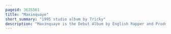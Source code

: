 ```yaml
---
pageid: 3635561
title: "Maxinquaye"
short_summary: "1995 studio album by Tricky"
description: "Maxinquaye is the Debut Album by English Rapper and Producer Tricky, released on 20 February 1995 by 4th & B'Way Records, a Subsidiary of Island Records. Tricky had grown frustrated with his limited Role in the musical Group massive Attack in the Years leading up to the Album and wanted to pursue an independent Project. Shortly Afterwards he met vocalist Martina Topley-Bird who he felt would offer a wider Vision of his Music and in 1993 he signed a Solo Contract with 4th B'Way. Tricky Maxinquaye was recorded the following Year primarily in his Home Studio in London with topley-bird Acting as the main Vocalist of the Album while alison Goldfrapp Ragga and Mark Stewart performed."
---
```

